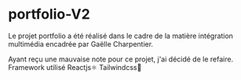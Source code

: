 # portfolio-V2
Le projet portfolio a été réalisé dans le cadre de la matière intégration multimédia encadrée par Gaëlle Charpentier.

Ayant reçu une mauvaise note pour ce projet, j'ai décidé de le refaire.
Framework utilisé Reactjs⚛️ Tailwindcss🍃
